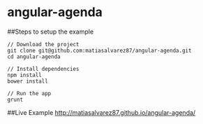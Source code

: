 angular-agenda
==============

##Steps to setup the example

```
// Download the project
git clone git@github.com:matiasalvarez87/angular-agenda.git
cd angular-agenda

// Install dependencies
npm install
bower install

// Run the app
grunt
```

##Live Example
http://matiasalvarez87.github.io/angular-agenda/
